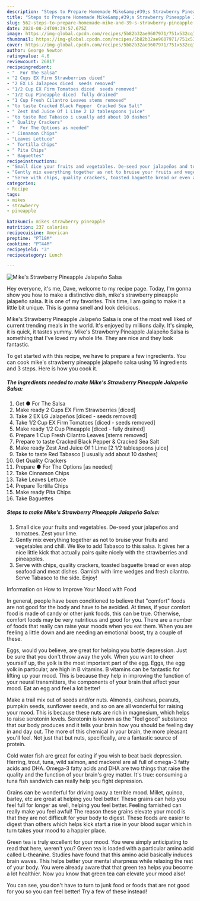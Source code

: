 ```yaml
---
description: "Steps to Prepare Homemade Mike&amp;#39;s Strawberry Pineapple Jalapeño Salsa"
title: "Steps to Prepare Homemade Mike&amp;#39;s Strawberry Pineapple Jalapeño Salsa"
slug: 562-steps-to-prepare-homemade-mike-and-39-s-strawberry-pineapple-jalapeno-salsa
date: 2020-08-24T09:39:57.675Z
image: https://img-global.cpcdn.com/recipes/5b82b32ae9607971/751x532cq70/mikes-strawberry-pineapple-jalapeno-salsa-recipe-main-photo.jpg
thumbnail: https://img-global.cpcdn.com/recipes/5b82b32ae9607971/751x532cq70/mikes-strawberry-pineapple-jalapeno-salsa-recipe-main-photo.jpg
cover: https://img-global.cpcdn.com/recipes/5b82b32ae9607971/751x532cq70/mikes-strawberry-pineapple-jalapeno-salsa-recipe-main-photo.jpg
author: George Newton
ratingvalue: 4.6
reviewcount: 26817
recipeingredient:
- "  For The Salsa"
- "2 Cups EX Firm Strawberries diced"
- "2 EX LG Jalapeos diced  seeds removed"
- "1/2 Cup EX Firm Tomatoes diced  seeds removed"
- "1/2 Cup Pineapple diced  fully drained"
- "1 Cup Fresh Cilantro Leaves stems removed"
- "to taste Cracked Black Pepper  Cracked Sea Salt"
- " Zest And Juice Of 1 Lime 2 12 tablespoons juice"
- "to taste Red Tabasco i usually add about 10 dashes"
- " Quality Crackers"
- "  For The Options as needed"
- " Cinnamon Chips"
- "Leaves Lettuce"
- " Tortilla Chips"
- " Pita Chips"
- " Baguettes"
recipeinstructions:
- "Small dice your fruits and vegetables. De-seed your jalapeños and tomatoes. Zest your lime."
- "Gently mix everything together as not to bruise your fruits and vegetables and chill. We like to add Tabasco to this salsa. It gives her a nice little kick that actually pairs quite nicely with the strawberries and pineapples."
- "Serve with chips, quality crackers, toasted baguette bread or even atop seafood and meat dishes. Garnish with lime wedges and fresh cilantro. Serve Tabasco to the side. Enjoy!"
categories:
- Recipe
tags:
- mikes
- strawberry
- pineapple

katakunci: mikes strawberry pineapple 
nutrition: 237 calories
recipecuisine: American
preptime: "PT18M"
cooktime: "PT44M"
recipeyield: "3"
recipecategory: Lunch

---
```



![Mike&#39;s Strawberry Pineapple Jalapeño Salsa](https://img-global.cpcdn.com/recipes/5b82b32ae9607971/751x532cq70/mikes-strawberry-pineapple-jalapeno-salsa-recipe-main-photo.jpg)

Hey everyone, it's me, Dave, welcome to my recipe page. Today, I'm gonna show you how to make a distinctive dish, mike&#39;s strawberry pineapple jalapeño salsa. It is one of my favorites. This time, I am going to make it a little bit unique. This is gonna smell and look delicious.



Mike&#39;s Strawberry Pineapple Jalapeño Salsa is one of the most well liked of current trending meals in the world. It's enjoyed by millions daily. It's simple, it is quick, it tastes yummy. Mike&#39;s Strawberry Pineapple Jalapeño Salsa is something that I've loved my whole life. They are nice and they look fantastic.


To get started with this recipe, we have to prepare a few ingredients. You can cook mike&#39;s strawberry pineapple jalapeño salsa using 16 ingredients and 3 steps. Here is how you cook it.

<!--inarticleads1-->

##### The ingredients needed to make Mike&#39;s Strawberry Pineapple Jalapeño Salsa:

1. Get  ● For The Salsa
1. Make ready 2 Cups EX Firm Strawberries [diced]
1. Take 2 EX LG Jalapeños [diced - seeds removed]
1. Take 1/2 Cup EX Firm Tomatoes [diced - seeds removed]
1. Make ready 1/2 Cup Pineapple [diced - fully drained]
1. Prepare 1 Cup Fresh Cilantro Leaves [stems removed]
1. Prepare to taste Cracked Black Pepper &amp; Cracked Sea Salt
1. Make ready  Zest And Juice Of 1 Lime [2 1/2 tablespoons juice]
1. Take to taste Red Tabasco [i usually add about 10 dashes]
1. Get  Quality Crackers
1. Prepare  ● For The Options [as needed]
1. Take  Cinnamon Chips
1. Take Leaves Lettuce
1. Prepare  Tortilla Chips
1. Make ready  Pita Chips
1. Take  Baguettes




<!--inarticleads2-->

##### Steps to make Mike&#39;s Strawberry Pineapple Jalapeño Salsa:

1. Small dice your fruits and vegetables. De-seed your jalapeños and tomatoes. Zest your lime.
1. Gently mix everything together as not to bruise your fruits and vegetables and chill. We like to add Tabasco to this salsa. It gives her a nice little kick that actually pairs quite nicely with the strawberries and pineapples.
1. Serve with chips, quality crackers, toasted baguette bread or even atop seafood and meat dishes. Garnish with lime wedges and fresh cilantro. Serve Tabasco to the side. Enjoy!




Information on How to Improve Your Mood with Food


In general, people have been conditioned to believe that "comfort" foods are not good for the body and have to be avoided. At times, if your comfort food is made of candy or other junk foods, this can be true. Otherwise, comfort foods may be very nutritious and good for you. There are a number of foods that really can raise your moods when you eat them. When you are feeling a little down and are needing an emotional boost, try a couple of these.

Eggs, would you believe, are great for helping you battle depression. Just be sure that you don't throw away the yolk. When you want to cheer yourself up, the yolk is the most important part of the egg. Eggs, the egg yolk in particular, are high in B vitamins. B vitamins can be fantastic for lifting up your mood. This is because they help in improving the function of your neural transmitters, the components of your brain that affect your mood. Eat an egg and feel a lot better!

Make a trail mix out of seeds and/or nuts. Almonds, cashews, peanuts, pumpkin seeds, sunflower seeds, and so on are all wonderful for raising your mood. This is because these nuts are rich in magnesium, which helps to raise serotonin levels. Serotonin is known as the "feel good" substance that our body produces and it tells your brain how you should be feeling day in and day out. The more of this chemical in your brain, the more pleasant you'll feel. Not just that but nuts, specifically, are a fantastic source of protein.

Cold water fish are great for eating if you wish to beat back depression. Herring, trout, tuna, wild salmon, and mackerel are all full of omega-3 fatty acids and DHA. Omega-3 fatty acids and DHA are two things that raise the quality and the function of your brain's grey matter. It's true: consuming a tuna fish sandwich can really help you fight depression. 

Grains can be wonderful for driving away a terrible mood. Millet, quinoa, barley, etc are great at helping you feel better. These grains can help you feel full for longer as well, helping you feel better. Feeling famished can really make you feel awful! The reason these grains elevate your mood is that they are not difficult for your body to digest. These foods are easier to digest than others which helps kick start a rise in your blood sugar which in turn takes your mood to a happier place.

Green tea is truly excellent for your mood. You were simply anticipating to read that here, weren't you? Green tea is loaded with a particular amino acid called L-theanine. Studies have found that this amino acid basically induces brain waves. This helps better your mental sharpness while relaxing the rest of your body. You were already aware that that green tea helps you become a lot healthier. Now you know that green tea can elevate your mood also!

You can see, you don't have to turn to junk food or foods that are not good for you so you can feel better! Try a few of these instead!

